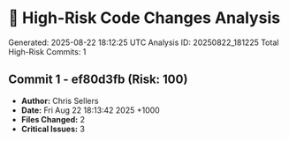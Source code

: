 # 🚨 High-Risk Code Changes Analysis

Generated: 2025-08-22 18:12:25 UTC
Analysis ID: 20250822_181225
Total High-Risk Commits: 1

## Commit 1 - ef80d3fb (Risk: 100)
- **Author:** Chris Sellers
- **Date:** Fri Aug 22 18:13:42 2025 +1000
- **Files Changed:** 2
- **Critical Issues:** 3

